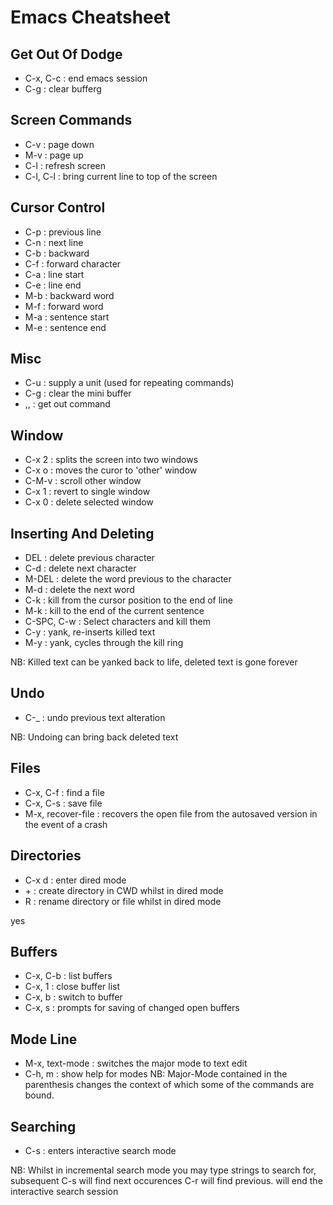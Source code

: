 # Emacs Cheatsheet 

## Get Out Of Dodge
* C-x, C-c : end emacs session
* C-g : clear bufferg

## Screen Commands
* C-v : page down
* M-v : page up
* C-l : refresh screen
* C-l, C-l : bring current line to top of the screen

## Cursor Control
* C-p : previous line
* C-n : next line
* C-b : backward
* C-f : forward character
* C-a : line start
* C-e : line end
* M-b : backward word
* M-f : forward word
* M-a : sentence start
* M-e : sentence end

## Misc
* C-u : supply a unit (used for repeating commands)
* C-g : clear the mini buffer
* <ESC>,<ESC>,<ESC> : get out command

## Window
* C-x 2 : splits the screen into two windows
* C-x o : moves the curor to 'other' window
* C-M-v : scroll other window
* C-x 1 : revert to single window
* C-x 0 : delete selected window

## Inserting And Deleting
* DEL : delete previous character
* C-d : delete next character
* M-DEL : delete the word previous to the character
* M-d : delete the next word
* C-k : kill from the cursor position to the end of line
* M-k : kill to the end of the current sentence
* C-SPC, C-w : Select characters and kill them
* C-y : yank, re-inserts killed text
* M-y : yank, cycles through the kill ring

NB: Killed text can be yanked back to life, deleted text is gone forever


## Undo
* C-_ : undo previous text alteration

NB: Undoing can bring back deleted text

## Files
* C-x, C-f : find a file
* C-x, C-s : save file
* M-x, recover-file : recovers the open file from the autosaved version in the event of a crash

## Directories
* C-x d : enter dired mode
* \+ : create directory in CWD  whilst in dired mode
* R : rename directory or file whilst in dired mode

yes
## Buffers
* C-x, C-b : list buffers
* C-x, 1 : close buffer list
* C-x, b : switch to buffer
* C-x, s : prompts for saving of changed open buffers

 
## Mode Line
* M-x, text-mode : switches the major mode to text edit 
* C-h, m : show help for modes
NB: Major-Mode contained in the parenthesis changes the context of which some of the commands are bound.

## Searching
* C-s : enters interactive search mode

NB: Whilst in incremental search mode you may type strings to search for, subsequent C-s will find next occurences C-r will find previous. <Return> will end the interactive search session
